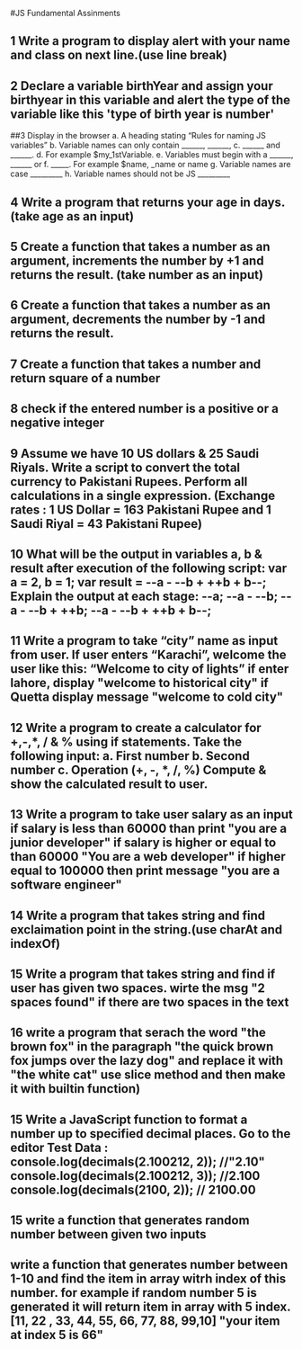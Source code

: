 #JS Fundamental Assinments
## 1 Write a program to display alert with your name and class on next line.(use line break)
## 2 Declare a variable birthYear and assign your birthyear in this variable and alert the type of the variable like this 'type of birth year is number'
##3 Display in the browser  a. A heading stating “Rules for naming JS variables”
  b. Variable names can only contain ______, ______,
  c. ______ and ______.
  d. For example $my_1stVariable.
  e. Variables must begin with a ______, ______ or
  f. _____. For example $name, _name or name
  g. Variable names are case _________
  h. Variable names should not be JS _________
## 4 Write a program that returns your age in days. (take age as an input)
## 5 Create a function that takes a number as an argument, increments the number by +1 and returns the result. (take number as an input)
## 6 Create a function that takes a number as an argument, decrements the number by -1 and returns the result.
## 7 Create a function that takes a number and return square of a number
## 8 check if the entered number is a positive or a negative integer
## 9 Assume we have 10 US dollars & 25 Saudi Riyals. Write a script to  convert the total currency to Pakistani Rupees. Perform all calculations in a single expression. (Exchange rates : 1 US Dollar = 163 Pakistani Rupee and 1 Saudi Riyal = 43 Pakistani Rupee)
## 10 What will be the output in variables a, b & result after execution of the following script: var a = 2, b = 1;  var result = --a - --b + ++b + b--;  Explain the output at each stage:  --a;  --a - --b;  --a - --b + ++b;  --a - --b + ++b + b--;  
## 11 Write a program to take “city” name as input from user. If user enters “Karachi”, welcome the user like this: “Welcome to city of lights” if enter lahore, display "welcome to historical city" if Quetta display message "welcome to cold city"
## 12 Write a program to create a calculator for +,-,*, / & % using if statements.  Take the following input:  a. First number  b. Second number  c. Operation (+, -, *, /, %)    Compute & show the calculated result to user.
## 13 Write a program to take user salary as an input  if salary is less than 60000 than print "you are a junior developer" if salary is higher or equal to than 60000 "You are a web developer"  if higher equal to 100000 then print message "you are a software engineer"
## 14 Write a program that takes string and find exclaimation point in the string.(use charAt and indexOf)
## 15 Write a program that takes string and find if user has given two spaces. wirte the msg "2 spaces found" if there are two spaces in the text
## 16 write a program that serach the word "the brown fox" in the paragraph "the quick brown fox jumps over the lazy dog" and replace it with "the white cat"  use slice method and then make it with builtin function)
## 15 Write a JavaScript function to format a number up to specified decimal places. Go to the editor  Test Data :  console.log(decimals(2.100212, 2));  //"2.10"  console.log(decimals(2.100212, 3)); //2.100  console.log(decimals(2100, 2)); // 2100.00
## 15 write a function that generates random number between given two inputs
## write a function that generates number between 1-10 and find the item in array witrh index of this number.  for example if random number 5 is generated it will return item in array with 5 index.  [11, 22 , 33, 44, 55, 66, 77, 88, 99,10] "your item at index 5 is 66"


